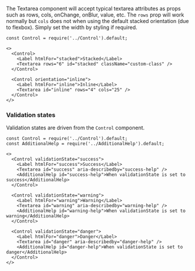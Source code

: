 The Textarea component will accept typical textarea attributes as props such as rows, cols, onChange, onBlur, value, etc.
The `rows` prop will work normally but `cols` does not when using the default stacked orientation (due to flexbox). Simply set the width by styling if required.

```
const Control = require('../Control').default;

<>
  <Control>
    <Label htmlFor="stacked">Stacked</Label>
    <Textarea rows="6" id="stacked" className="custom-class" />
  </Control>

  <Control orientation="inline">
    <Label htmlFor="inline">Inline</Label>
    <Textarea id="inline" rows="4" cols="25" />
  </Control>
</>
```

### Validation states

Validation states are driven from the `Control` component.

```
const Control = require('../Control').default;
const AdditionalHelp = require('../AdditionalHelp').default;

<>
  <Control validationState="success">
    <Label htmlFor="success">Success</Label>
    <Textarea id="success" aria-describedby="success-help" />
    <AdditionalHelp id="success-help">When validationState is set to success</AdditionalHelp>
  </Control>

  <Control validationState="warning">
    <Label htmlFor="warning">Warning</Label>
    <Textarea id="warning" aria-describedby="warning-help" />
    <AdditionalHelp id="warning-help">When validationState is set to warning</AdditionalHelp>
  </Control>

  <Control validationState="danger">
    <Label htmlFor="danger">Danger</Label>
    <Textarea id="danger" aria-describedby="danger-help" />
    <AdditionalHelp id="danger-help">When validationState is set to danger</AdditionalHelp>
  </Control>
</>
```
